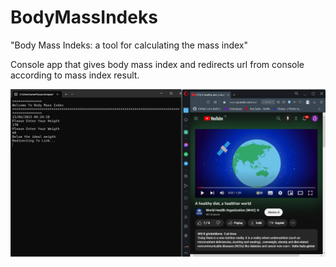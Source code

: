 # BodyMassIndeks
"Body Mass Indeks: a tool for calculating the mass index"


Console app that gives body mass index and redirects url from console according to mass index result.

![alt text](https://github.com/omerfdev/BodyMassIndeks/blob/master/BodyMassIndeks/Image/ConsoleGUI.png)
